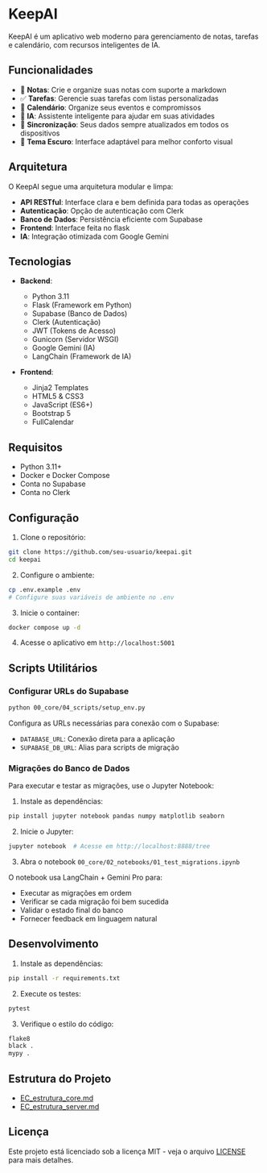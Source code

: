 # KeepAI

KeepAI é um aplicativo web moderno para gerenciamento de notas, tarefas e calendário, com recursos inteligentes de IA.

## Funcionalidades

- 📝 **Notas**: Crie e organize suas notas com suporte a markdown
- ✅ **Tarefas**: Gerencie suas tarefas com listas personalizadas
- 📅 **Calendário**: Organize seus eventos e compromissos
- 🤖 **IA**: Assistente inteligente para ajudar em suas atividades
- 🔄 **Sincronização**: Seus dados sempre atualizados em todos os dispositivos
- 🌙 **Tema Escuro**: Interface adaptável para melhor conforto visual

## Arquitetura

O KeepAI segue uma arquitetura modular e limpa:

- **API RESTful**: Interface clara e bem definida para todas as operações
- **Autenticação**: Opção de autenticação com Clerk
- **Banco de Dados**: Persistência eficiente com Supabase
- **Frontend**: Interface feita no flask
- **IA**: Integração otimizada com Google Gemini

## Tecnologias

- **Backend**:

  - Python 3.11
  - Flask (Framework em Python)
  - Supabase (Banco de Dados)
  - Clerk (Autenticação)
  - JWT (Tokens de Acesso)
  - Gunicorn (Servidor WSGI)
  - Google Gemini (IA)
  - LangChain (Framework de IA)

- **Frontend**:
  - Jinja2 Templates
  - HTML5 & CSS3
  - JavaScript (ES6+)
  - Bootstrap 5
  - FullCalendar

## Requisitos

- Python 3.11+
- Docker e Docker Compose
- Conta no Supabase
- Conta no Clerk

## Configuração

1. Clone o repositório:

```bash
git clone https://github.com/seu-usuario/keepai.git
cd keepai
```

2. Configure o ambiente:

```bash
cp .env.example .env
# Configure suas variáveis de ambiente no .env
```

3. Inicie o container:

```bash
docker compose up -d
```

4. Acesse o aplicativo em `http://localhost:5001`

## Scripts Utilitários

### Configurar URLs do Supabase

```bash
python 00_core/04_scripts/setup_env.py
```

Configura as URLs necessárias para conexão com o Supabase:

- `DATABASE_URL`: Conexão direta para a aplicação
- `SUPABASE_DB_URL`: Alias para scripts de migração

### Migrações do Banco de Dados

Para executar e testar as migrações, use o Jupyter Notebook:

1. Instale as dependências:

```bash
pip install jupyter notebook pandas numpy matplotlib seaborn
```

2. Inicie o Jupyter:

```bash
jupyter notebook  # Acesse em http://localhost:8888/tree
```

3. Abra o notebook `00_core/02_notebooks/01_test_migrations.ipynb`

O notebook usa LangChain + Gemini Pro para:

- Executar as migrações em ordem
- Verificar se cada migração foi bem sucedida
- Validar o estado final do banco
- Fornecer feedback em linguagem natural

## Desenvolvimento

1. Instale as dependências:

```bash
pip install -r requirements.txt
```

2. Execute os testes:

```bash
pytest
```

3. Verifique o estilo do código:

```bash
flake8
black .
mypy .
```

## Estrutura do Projeto

- [EC_estrutura_core.md](00_core/EC_estrutura_core.md)
- [EC_estrutura_server.md](server/EC_estrutura_server.md)

## Licença

Este projeto está licenciado sob a licença MIT - veja o arquivo [LICENSE](LICENSE) para mais detalhes.
